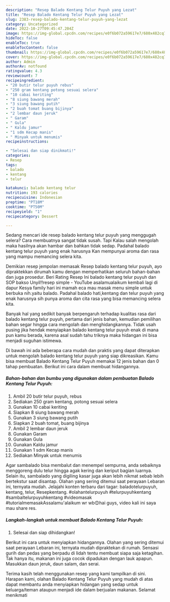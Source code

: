 ```yaml
---
description: "Resep Balado Kentang Telur Puyuh yang Lezat"
title: "Resep Balado Kentang Telur Puyuh yang Lezat"
slug: 2383-resep-balado-kentang-telur-puyuh-yang-lezat
category: Uncategorized
date: 2022-10-27T09:45:47.204Z
image: https://img-global.cpcdn.com/recipes/e0f6b072a59617e7/680x482cq70/balado-kentang-telur-puyuh-foto-resep-utama.jpg
hideToc: false
enableToc: true
enableTocContent: false
thumbnail: https://img-global.cpcdn.com/recipes/e0f6b072a59617e7/680x482cq70/balado-kentang-telur-puyuh-foto-resep-utama.jpg
cover: https://img-global.cpcdn.com/recipes/e0f6b072a59617e7/680x482cq70/balado-kentang-telur-puyuh-foto-resep-utama.jpg
author: Admin
authorAv: notfound
ratingvalue: 4.3
reviewcount: 7
recipeingredient:
- "20 butir telur puyuh rebus"
- "250 gram kentang potong sesuai selera"
- "10 cabai keriting"
- "8 siung bawang merah"
- "3 siung bawang putih"
- "2 buah tomat buang bijinya"
- "2 lembar daun jeruk"
- " Garam"
- " Gula"
- " Kaldu jamur"
- "1 sdm Kecap manis"
- " Minyak untuk menumis"
recipeinstructions:

- "Selesai dan siap dinikmati!"
categories:
- Resep
tags:
- balado
- kentang
- telur

katakunci: balado kentang telur 
nutrition: 193 calories
recipecuisine: Indonesian
preptime: "PT18M"
cooktime: "PT50M"
recipeyield: "1"
recipecategory: Dessert

---
```



Sedang mencari ide resep balado kentang telur puyuh yang menggugah selera? Cara membuatnya sangat tidak susah. Tapi Kalau salah mengolah maka hasilnya akan hambar dan bahkan tidak sedap. Padahal balado kentang telur puyuh yang enak harusnya Kan mempunyai aroma dan rasa yang mampu memancing selera kita.


Demikian resep jempolan memasak Resep balado kentang telur puyuh, ayo dipraktekkan dirumah kamu dengan memperhatikan seluruh bahan-bahan dan juga prosedur. Beri Rating Resep Ini balado kentang telur puyuh dan SOP bakso Unyil‼️resep simple - YouTube asalamualaikum kembali lagi di dapur Kesya family hari ini mamah eca mau masak menu simple untuk berbuka nih.yaitu balado. Padahal balado hati,kentang dan telur puyuh yang enak harusnya sih punya aroma dan cita rasa yang bisa memancing selera kita.

Banyak hal yang sedikit banyak berpengaruh terhadap kualitas rasa dari balado kentang telur puyuh, pertama dari jenis bahan, kemudian pemilihan bahan segar hingga cara mengolah dan menghidangkannya. Tidak usah pusing jika hendak menyiapkan balado kentang telur puyuh enak di mana pun kamu berada, karena asal sudah tahu triknya maka hidangan ini bisa menjadi suguhan istimewa.


Di bawah ini ada beberapa cara mudah dan praktis yang dapat diterapkan untuk mengolah balado kentang telur puyuh yang siap dikreasikan. Kamu bisa membuat Balado Kentang Telur Puyuh memakai 12 jenis bahan dan 0 tahap pembuatan. Berikut ini cara dalam membuat hidangannya.

<!--inarticleads1-->

##### Bahan-bahan dan bumbu yang digunakan dalam pembuatan Balado Kentang Telur Puyuh:

1. Ambil 20 butir telur puyuh, rebus
1. Sediakan 250 gram kentang, potong sesuai selera
1. Gunakan 10 cabai keriting
1. Siapkan 8 siung bawang merah
1. Gunakan 3 siung bawang putih
1. Siapkan 2 buah tomat, buang bijinya
1. Ambil 2 lembar daun jeruk
1. Gunakan  Garam
1. Gunakan  Gula
1. Gunakan  Kaldu jamur
1. Gunakan 1 sdm Kecap manis
1. Sediakan  Minyak untuk menumis


Agar sambalado bisa membalut dan menempel sempurna, anda sebaiknya menggoreng dulu telur hingga agak kering dan keriput bagian luarnya. Selain itu, sambalado yang digiling kasar juga akan lebih nikmat sebab lebih bertekstur saat disantap. Olahan yang sering ditemui saat perayaan Lebaran ini, ternyata mudah. Jelajahi konten terbaru dari tagar: baladotelurpuyuh, kentang, telur, Resepkentang. #olahantelurpuyuh #telurpuyuhkentang #sambaltelurpuyuhkentang #videomasak #tutorialmemasakAssalamu&#39;alaikum wr wb😊hai guys, video kali ini saya mau share res. 

<!--inarticleads2-->

##### Langkah-langkah untuk membuat Balado Kentang Telur Puyuh:


1. Selesai dan siap dihidangkan!

Berikut ini cara untuk menyiapkan hidangannya. Olahan yang sering ditemui saat perayaan Lebaran ini, ternyata mudah dipraktekan di rumah. Sensasi gurih dan pedas yang berpadu di lidah tentu membuat siapa saja ketagihan. Tak hanya itu, makanan ini juga cocok dipadukan dengan lauk apapun. Masukkan daun jeruk, daun salam, dan serai. 

Terima kasih telah menggunakan resep yang kami tampilkan di sini. Harapan kami, olahan Balado Kentang Telur Puyuh yang mudah di atas dapat membantu anda menyiapkan hidangan yang sedap untuk keluarga/teman ataupun menjadi ide dalam berjualan makanan. Selamat menikmati
